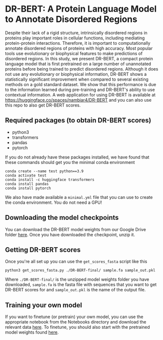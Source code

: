 # DR-BERT: A Protein Language Model to Annotate Disordered Regions

Despite their lack of a rigid structure, intrinsically disordered regions in proteins play important roles in cellular functions, including mediating protein-protein interactions. Therefore, it is important to computationally annotate disordered regions of proteins with high accuracy. Most popular tools use evolutionary or biophysical features to make predictions of disordered regions. In this study, we present DR-BERT, a compact protein language model that is first pretrained on a large number of unannotated proteins before being trained to predict disordered regions. Although it does not use any evolutionary or biophysical information, DR-BERT shows a statistically significant improvement when compared to several existing methods on a gold standard dataset. We show that this performance is due to the information learned during pre-training and DR-BERT's ability to use contextual information. A web application for using DR-BERT is available at https://huggingface.co/spaces/nambiar4/DR-BERT and you can also use this repo to also get DR-BERT scores.

## Required packages (to obtain DR-BERT scores)
* python3
* transformers
* pandas
* pytorch

If you do not already have these packages installed, we have found that these commands should get you the minimal conda environment
```shell
conda create --name test python==3.9
conda activate test
conda install -c huggingface transformers
conda install pandas
conda install pytorch
```
We also have made available a `minimal.yml` file that you can use to create the conda environment. You do not need a GPU!

## Downloading the model checkpoints
You can download the DR-BERT model weights from our Google Drive folder [here](https://drive.google.com/drive/folders/1hMAnXaPrK9HPzcC0RZ5d7zsw3IXN910f?usp=sharing). Once you have downloaded the checkpoint, unzip it.

## Getting DR-BERT scores
Once you're all set up you can use the `get_scores_fasta` script like this
```shell
python3 get_scores_fasta.py ./DR-BERT-final/ sample.fa sample_out.pkl
 ```
 Where `./DR-BERT-final/` is the unzipped model weights folder you have downloaded, `sample.fa` is the fasta file with sequences that you want to get DR-BERT scores for and `sample_out.pkl` is the name of the output file.

## Training your own model
If you want to finetune (or pretrain) your own model, you can use the appropriate notebook from the Notebooks directory and download the relevant data [here](https://drive.google.com/drive/folders/1tCZc6nNpk9hATftKIw5QF4wfoGomV0wd?usp=sharing). To finetune, you should also start with the pretrained model weights found [here](https://drive.google.com/drive/folders/1hMAnXaPrK9HPzcC0RZ5d7zsw3IXN910f?usp=sharing).
